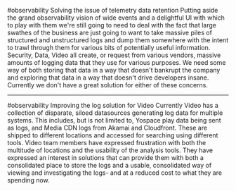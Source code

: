 #observability 
Solving the issue of telemetry data retention
Putting aside the grand observability vision of wide events and a delightful UI with which to play with them we're still going to need to deal with the fact that large swathes of the business are just going to want to take massive piles of structured and unstructured logs and dump them somewhere with the intent to trawl through them for various bits of potentially useful information.
Security, Data, Video all create, or request from various vendors, massive amounts of logging data that they use for various purposes. We need some way of both storing that data in a way that doesn't bankrupt the company and exploring that data in a way that doesn't drive developers insane. Currently we don't have a great solution for either of these concerns.

---
#observability 
Improving the log solution for Video
Currently Video has a collection of disparate, siloed datasources generating log data for multiple systems. This includes, but is not limited to, Yospace play data being sent as logs, and Media CDN logs from Akamai and Cloudfront. These are shipped to different locations and accessed for searching using different tools. Video team members have expressed frustration with both the multitude of locations and the usability of the analysis tools.
They have expressed an interest in solutions that can provide them with both a consolidated place to store the logs and a usable, consolidated way of viewing and investigating the logs- and at a reduced cost to what they are spending now.
